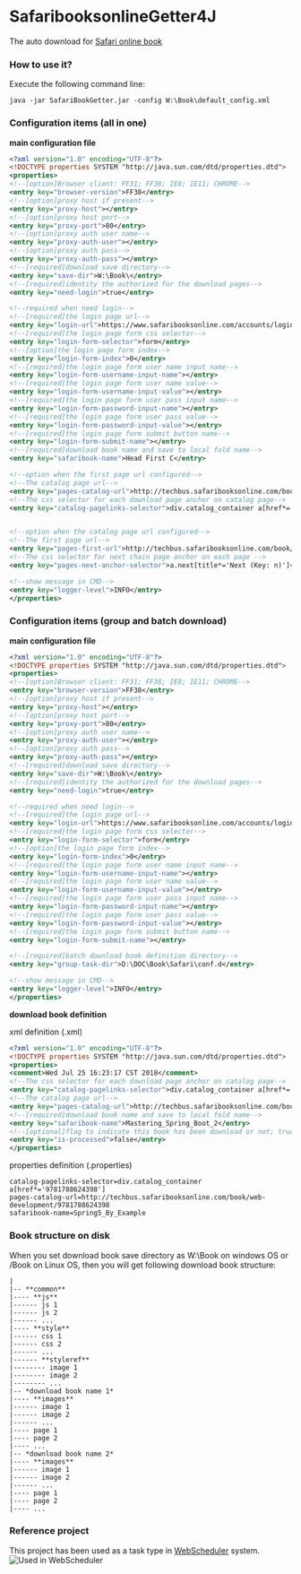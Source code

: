 # SafaribooksonlineGetter4J
The auto download for [Safari online book](http://techbus.safaribooksonline.com/)

### How to use it?
Execute the following command line:
```shell
java -jar SafariBookGetter.jar -config W:\Book\default_config.xml
```

### Configuration items (all in one)
**main configuration file**
```xml
<?xml version="1.0" encoding="UTF-8"?>
<!DOCTYPE properties SYSTEM "http://java.sun.com/dtd/properties.dtd">
<properties>
<!--[option]Browser client: FF31; FF38; IE8; IE11; CHROME-->
<entry key="browser-version">FF38</entry>
<!--[option]proxy host if present-->
<entry key="proxy-host"></entry>
<!--[option]proxy host port-->
<entry key="proxy-port">80</entry>
<!--[option]proxy auth user name-->
<entry key="proxy-auth-user"></entry>
<!--[option]proxy auth pass-->
<entry key="proxy-auth-pass"></entry>
<!--[required]download save directory-->
<entry key="save-dir">W:\Book\</entry>
<!--[required]identity the authorized for the download pages-->
<entry key="need-login">true</entry>

<!--required when need login-->
<!--[required]the login page url-->
<entry key="login-url">https://www.safaribooksonline.com/accounts/login/</entry>
<!--[required]the login page form css selector-->
<entry key="login-form-selector">form</entry>
<!--[option]the login page form index-->
<entry key="login-form-index">0</entry>
<!--[required]the login page form user name input name-->
<entry key="login-form-username-input-name"></entry>
<!--[required]the login page form user name value-->
<entry key="login-form-username-input-value"></entry>
<!--[required]the login page form user pass input name-->
<entry key="login-form-password-input-name"></entry>
<!--[required]the login page form user pass value-->
<entry key="login-form-password-input-value"></entry>
<!--[required]the login page form submit button name-->
<entry key="login-form-submit-name"></entry>
<!--[required]download book name and save to local fold name-->
<entry key="safaribook-name">Head First C</entry>

<!--option when the first page url configured-->
<!--The catalog page url-->
<entry key="pages-catalog-url">http://techbus.safaribooksonline.com/book/programming/android/9781784397203</entry>
<!--The css selector for each download page anchor on catalog page-->
<entry key="catalog-pagelinks-selector">div.catalog_container a[href*='9781784397203']</entry>


<!--option when the catalog page url configured-->
<!--The first page url-->
<entry key="pages-first-url">http://techbus.safaribooksonline.com/book/programming/android/9781784397203/android-studio-essentials/index_html</entry>
<!--The css selector for next chain page anchor on each page -->
<entry key="pages-next-anchor-selector">a.next[title*='Next (Key: n)']</entry>

<!--show message in CMD-->
<entry key="logger-level">INFO</entry>
</properties>

```

### Configuration items (group and batch download)
**main configuration file**
```xml
<?xml version="1.0" encoding="UTF-8"?>
<!DOCTYPE properties SYSTEM "http://java.sun.com/dtd/properties.dtd">
<properties>
<!--[option]Browser client: FF31; FF38; IE8; IE11; CHROME-->
<entry key="browser-version">FF38</entry>
<!--[option]proxy host if present-->
<entry key="proxy-host"></entry>
<!--[option]proxy host port-->
<entry key="proxy-port">80</entry>
<!--[option]proxy auth user name-->
<entry key="proxy-auth-user"></entry>
<!--[option]proxy auth pass-->
<entry key="proxy-auth-pass"></entry>
<!--[required]download save directory-->
<entry key="save-dir">W:\Book\</entry>
<!--[required]identity the authorized for the download pages-->
<entry key="need-login">true</entry>

<!--required when need login-->
<!--[required]the login page url-->
<entry key="login-url">https://www.safaribooksonline.com/accounts/login/</entry>
<!--[required]the login page form css selector-->
<entry key="login-form-selector">form</entry>
<!--[option]the login page form index-->
<entry key="login-form-index">0</entry>
<!--[required]the login page form user name input name-->
<entry key="login-form-username-input-name"></entry>
<!--[required]the login page form user name value-->
<entry key="login-form-username-input-value"></entry>
<!--[required]the login page form user pass input name-->
<entry key="login-form-password-input-name"></entry>
<!--[required]the login page form user pass value-->
<entry key="login-form-password-input-value"></entry>
<!--[required]the login page form submit button name-->
<entry key="login-form-submit-name"></entry>

<!--[required]batch download book definition directory-->
<entry key="group-task-dir">D:\DOC\Book\Safari\conf.d</entry>

<!--show message in CMD-->
<entry key="logger-level">INFO</entry>
</properties>

```
**download book definition**

xml definition (.xml)

```xml
<?xml version="1.0" encoding="UTF-8"?>
<!DOCTYPE properties SYSTEM "http://java.sun.com/dtd/properties.dtd">
<properties>
<comment>Wed Jul 25 16:23:17 CST 2018</comment>
<!--The css selector for each download page anchor on catalog page-->
<entry key="catalog-pagelinks-selector">div.catalog_container a[href*='9781787127562']</entry>
<!--The catalog page url-->
<entry key="pages-catalog-url">http://techbus.safaribooksonline.com/book/programming/9781787127562</entry>
<!--[required]download book name and save to local fold name-->
<entry key="safaribook-name">Mastering_Spring_Boot_2</entry>
<!--[optional]flag to indicate this book has been download or not; true/false-->
<entry key="is-processed">false</entry>
</properties>
```
properties definition (.properties)
```properties
catalog-pagelinks-selector=div.catalog_container a[href*='9781788624398']
pages-catalog-url=http://techbus.safaribooksonline.com/book/web-development/9781788624398
safaribook-name=Spring5_By_Example
```

### Book structure on disk
When you set download book save directory as W:\Book on windows OS or /Book on Linux OS, then you will get following download book structure:
```
|
|-- **common**
|---- **js**
|------ js 1
|------ js 2
|------ ...
|---- **style**
|------ css 1
|------ css 2
|------ ...
|------ **styleref**
|-------- image 1
|-------- image 2
|-------- ...
|-- *download book name 1*
|---- **images**
|------ image 1
|------ image 2
|------ ...
|---- page 1
|---- page 2
|---- ...
|-- *download book name 2*
|---- **images**
|------ image 1
|------ image 2
|------ ...
|---- page 1
|---- page 2
|---- ...
```
### Reference project
This project has been used as a task type in [WebScheduler](https://github.com/daileyet/webscheduler) system.
![Used in WebScheduler](https://ggkwjw.bn1303.livefilestore.com/y3miOVDLzcZySfoSGCZ2nAnLOOzGA__wEx1PTfpg5nnTnxVUzkOdmZT5rZXJAVcviYu8kMIKEjUB04doOlH7JW-GVj4zBpMuF3_6WIy2T-djW1GNY9mYKE6VtI7Yl7U7DllqHj0ZLeWVVdS8Ahl6Zjg-LIYwRZKkpf8FCn9HF_sJBc?width=1319&height=838&cropmode=none "Used in WebScheduler")
